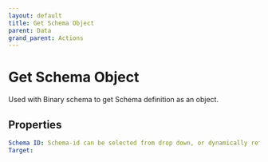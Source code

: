 ```yaml
---
layout: default
title: Get Schema Object
parent: Data
grand_parent: Actions
---
```

# Get Schema Object
Used with Binary schema to get Schema definition as an object.

## Properties
```yaml
Schema ID: Schema-id can be selected from drop down, or dynamically referenced by saving the Schema-id at the time of creation.
Target: 
```